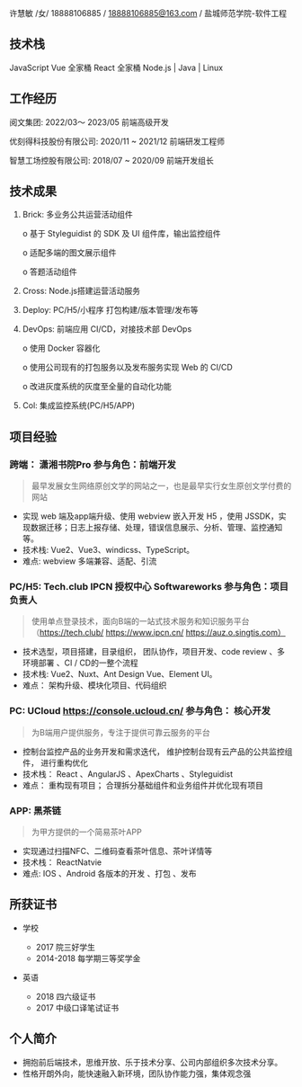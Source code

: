 许慧敏 /女/ 18888106885 / 18888106885@163.com / 盐城师范学院-软件工程
## 技术栈
JavaScript Vue 全家桶  React 全家桶 Node.js | Java | Linux
## 工作经历
阅文集团: 2022/03～ 2023/05 前端高级开发

优刻得科技股份有限公司: 2020/11 ~ 2021/12 前端研发工程师

智慧工场控股有限公司: 2018/07 ~ 2020/09 前端开发组长

## 技术成果
1. Brick: 多业务公共运营活动组件

    o 基于 Styleguidist 的 SDK 及 UI 组件库，输出监控组件

    o 适配多端的图文展示组件

    o 答题活动组件

2. Cross: Node.js搭建运营活动服务
3. Deploy: PC/H5/小程序 打包构建/版本管理/发布等
4. DevOps: 前端应用 CI/CD，对接技术部 DevOps

    o 使用 Docker 容器化

    o 使用公司现有的打包服务以及发布服务实现 Web 的 CI/CD

    o 改进灰度系统的灰度至全量的自动化功能

5. Col: 集成监控系统(PC/H5/APP)

## 项目经验
### 跨端： 潇湘书院Pro                                    参与角色：前端开发
> 最早发展女生网络原创文学的网站之一，也是最早实行女生原创文学付费的网站

+ 实现 web 端及app端升级、使用 webview 嵌入开发 H5 ，使用 JSSDK，实现数据迁移；日志上报存储、处理，错误信息展示、分析、管理、监控通知等。
+ 技术栈: Vue2、Vue3、windicss、TypeScript。 
+ 难点: webview 多端兼容、适配、引流


### PC/H5: Tech.club   IPCN 授权中心   Softwareworks     参与角色：项目负责人
> 使用单点登录技术，面向B端的一站式技术服务和知识服务平台（https://tech.club/ https://www.ipcn.cn/ https://auz.o.singtis.com）
+ 技术选型，项目搭建，目录组织， 团队协作，项目开发、code review 、多环境部署 、CI / CD的一整个流程
+ 技术栈: Vue2、Nuxt、Ant Design Vue、Element UI。
+ 难点： 架构升级、模块化项目、代码组织

### PC:   UCloud     https://console.ucloud.cn/         参与角色：  核心开发
> 为B端用户提供服务，专注于提供可靠云服务的平台
+ 控制台监控产品的业务开发和需求迭代，  维护控制台现有云产品的公共监控组件，  进行重构优化
+ 技术栈：   React 、AngularJS 、ApexCharts 、Styleguidist 
+ 难点：  重构现有项目；  合理拆分基础组件和业务组件并优化现有项目

### APP: 黑茶链
> 为甲方提供的一个简易茶叶APP
+ 实现通过扫描NFC、二维码查看茶叶信息、茶叶详情等
+ 技术栈： ReactNatvie
+ 难点: IOS 、Android 各版本的开发 、打包 、发布

## 所获证书

+ 学校
    + 2017 院三好学生
    + 2014-2018 每学期三等奖学金

+ 英语
  +  2018 四六级证书
  + 2017 中级口译笔试证书

## 个人简介

+ 拥抱前后端技术，思维开放、乐于技术分享、公司内部组织多次技术分享。
+ 性格开朗外向，能快速融入新环境，团队协作能力强，集体观念强